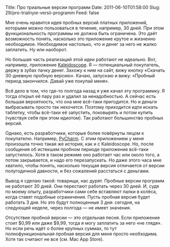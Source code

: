 Title: Про триальные версии программ
Date: 2011-06-10T01:58:00
Slug: 29/pro-trialnyie-versii-programm
Feed: false

<p>Мне очень нравится идея пробных версий платных приложений, которыми можно пользоваться в течение, например, 30 дней. При этом функциональность программы не должна быть ограничена. Это даёт возможность понять, насколько это приложение крутое и жизненно необходимое. Необходимое настолько, что и денег за него не жалко заплатить. Ну или наоборот.</p>

<p>Но большая часть реализаций этой идеи работают не идеально. Вот, например, приложение <a href="http://www.kaleidoscopeapp.com/">Kaleidoscope</a>. Я — потенциальный покупатель, держу в зубах пачку денег. Захожу к ним на сайт, вижу кнопку «Скачать 30-дневную пробную версию». Качаю, запускаю и вижу: «Пробный период закончился. Давай уже покупай меня».</p>

<p>Всё дело в том, что где-то полгода назад я уже качал эту программку. Я тогда открыл её пару раз и удалил за ненадобностью. А сейчас есть большая вероятность, что она мне всё-таки пригодится. Но и деньги выбрасывать просто так нехочется. Поэтому приходится идти искать таблетку, чтобы всё-таки её запустить, поковырять и потом купить (чувствуя себя при этом идиотом). Так работают большинство пробных версий.</p>

<p>Однако, есть разработчики, которые более повёрнуты лицом к покупателю. Например, <a href="http://www.jetbrains.com/pycharm/"">PyCharm</a>. С этим приложением у меня произошла точно такая же история, как и с Kaleidoscope. Но, после сообщения об истекшем пробном периоде приложение всё-таки запустилось. Хотя в таком режиме оно работает час или около того, а потом закрывается, и надо его перезапускать. Но даже этого часа мне хватило, чтобы понять, насколько текущая версия отличается от версии полугодичной давности, и без сожалений расстаться с деньгами.</p>

<p>Вывод я сделаю такой: товарищи, нас дурят. Пробные версии программ не работают 30 дней. Они перестают работать через 30 дней. И, судя по моему опыту, разработчики сами себе вставляют палки в колёса, когда ставят подобные ограничения. Пусть пробная версия будет работать 3 дня. Но это будут полноценные 3 дня: сегодня, на следующей неделе, через полгода — не имеет значения.</p>

<p>Отсутствие пробной версии — это отдельная песня. Если приложение стоит $0,99 или даже $9,99, тогда я могу заплатить за него «не глядя». Но если речь идёт о более крупных суммах, то тут полнофункциональная пробная версия для меня просто необходима. Хотя так считают не все (см. Mac App Store).</p>

